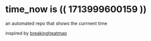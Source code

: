 # time_now is (( 1713999600159 ))

an automated repo that shows the currnent time

inspired by [breakingheatmap](https://github.com/breakingheatmap/breakingheatmap)